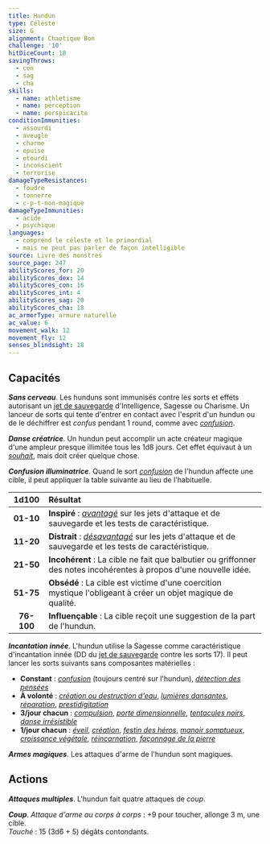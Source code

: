 ```yaml
---
title: Hundun
type: Céleste
size: G
alignment: Chaotique Bon
challenge: '10'
hitDiceCount: 18
savingThrows:
  - con
  - sag
  - cha
skills:
  - name: athletisme
  - name: perception
  - name: perspicacite
conditionImmunities:
  - assourdi
  - aveugle
  - charme
  - epuise
  - etourdi
  - inconscient
  - terrorise
damageTypeResistances:
  - foudre
  - tonnerre
  - c-p-t-non-magique
damageTypeImmunities:
  - acide
  - psychique
languages:
  - comprend le céleste et le primordial
  - mais ne peut pas parler de façon intelligible
source: Livre des monstres
source_page: 247
abilityScores_for: 20
abilityScores_dex: 14
abilityScores_con: 16
abilityScores_int: 4
abilityScores_sag: 20
abilityScores_cha: 18
ac_armorType: armure naturelle
ac_value: 6
movement_walk: 12
movement_fly: 12
senses_blindsight: 18
---
```

## Capacités
_**Sans cerveau**_. Les hunduns sont immunisés contre les sorts et effets autorisant un [jet de sauvegarde](/utiliser-les-caracteristiques/#jets-de-sauvegarde) d'Intelligence, Sagesse ou Charisme. Un lanceur de sorts qui tente d'entrer en contact avec l'esprit d'un hundun ou de le déchiffrer est _confus_ pendant 1 round, comme avec [_confusion_](/grimoire/confusion/).

_**Danse créatrice**_. Un hundun peut accomplir un acte créateur magique d'une ampleur presque illimitée tous les 1d8 jours. Cet effet équivaut à un [_souhait_](/grimoire/souhait/), mais doit créer quelque chose.

_**Confusion illuminatrice**_. Quand le sort [_confusion_](/grimoire/confusion/) de l'hundun affecte une cible, il peut appliquer la table suivante au lieu de l'habituelle.

|1d100|Résultat|
|:-:|:-|
|**01-10**|**Inspiré** : [_avantagé_](/utiliser-les-caracteristiques/#avantage-et-desavantage) sur les jets d'attaque et de sauvegarde et les tests de caractéristique.|
|**11-20**|**Distrait** : [_désavantagé_](/utiliser-les-caracteristiques/#avantage-et-desavantage) sur les jets d'attaque et de sauvegarde et les tests de caractéristique.|
|**21-50**|**Incohérent** : La cible ne fait que balbutier ou griffonner des notes incohérentes à propos d'une nouvelle idée.|
|**51-75**|**Obsédé** : La cible est victime d'une coercition mystique l'obligeant à créer un objet magique de qualité.|
|**76-100**|**Influençable** : La cible reçoit une suggestion de la part de l'hundun.|

_**Incantation innée**_. L'hundun utilise la Sagesse comme caractéristique d'incantation innée (DD du [jet de sauvegarde](/utiliser-les-caracteristiques/#jets-de-sauvegarde) contre les sorts 17). Il peut lancer les sorts suivants sans composantes matérielles :
* **Constant** : [_confusion_](/grimoire/confusion/) (toujours centré sur l'hundun), [_détection des pensées_](/grimoire/detection-des-pensees/)
* **À volonté** : [_création ou destruction d'eau_](/grimoire/creation-ou-destruction-d-eau/), [_lumières dansantes_](/grimoire/lumieres-dansantes/), [_réparation_](/grimoire/reparation/), [_prestidigitation_](/grimoire/prestidigitation/)
* **3/jour chacun** : [_compulsion_](/grimoire/compulsion/), [_porte dimensionnelle_](/grimoire/porte-dimensionnelle/), [_tentacules noirs_](/grimoire/tentacules-noirs/), [_danse irrésistible_](/grimoire/danse-irresistible/)
* **1/jour chacun** : [_éveil_](/grimoire/eveil/), [_création_](/grimoire/creation/), [_festin des héros_](/grimoire/festin-des-heros/), [_manoir somptueux_](/grimoire/manoir-somptueux/), [_croissance végétale_](/grimoire/croissance-vegetale/), [_réincarnation_](/grimoire/reincarnation/), [_façonnage de la pierre_](/grimoire/faconnage-de-la-pierre/)

_**Armes magiques**_. Les attaques d'arme de l'hundun sont magiques.

## Actions
_**Attaques multiples**_. L'hundun fait quatre attaques de _coup_.

_**Coup**_. _Attaque d'arme au corps à corps_ : +9 pour toucher, allonge 3 m, une cible.  
_Touché_ : 15 (3d6 + 5) dégâts contondants.
